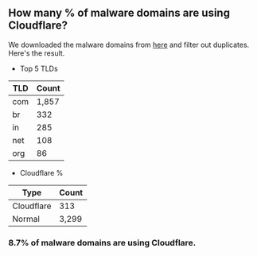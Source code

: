 ## How many % of malware domains are using Cloudflare?


We downloaded the malware domains from [here](https://urlhaus.abuse.ch) and filter out duplicates.
Here's the result.


[//]: # (start replacement)


- Top 5 TLDs

| TLD | Count |
| --- | --- |
| com | 1,857 |
| br | 332 |
| in | 285 |
| net | 108 |
| org | 86 |


- Cloudflare %

| Type | Count |
| --- | --- |
| Cloudflare | 313 |
| Normal | 3,299 |


### 8.7% of malware domains are using Cloudflare.
